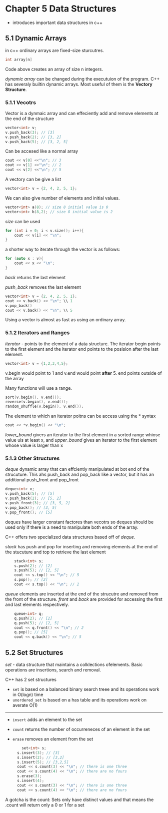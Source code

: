 # Chapter 5 Data Structures

- introduces important data structures in c++

## 5.1 Dynamic Arrays

in c++ ordinary arrays are fixed-size sturcutres. 

```c++
int array[n]
```
Code above creates an array of size n integers.

*dynamic array* can be changed during the executuion of the program. C++ has severaly builtin dynamic arrays. Most useful of them is the **Vectory Structure**.

### 5.1.1 Vecotrs

Vector is a dynmaic array and can effeciently add and remove elements at the end of the structure

```c++
vector<int> v;
v.push_back(3); // [3]
v.push_back(2); // [3, 2]
v.push_back(5); // [3, 2, 5]

```

Can be accesed like a normal array

```c++
cout << v[0] <<"\n"; // 3
cout << v[1] <<"\n"; // 2
cout << v[2] <<"\n"; // 5
```

A vectory can be give a list

```c++
vector<int> v = {2, 4, 2, 5, 1};
```

We can also give number of elements and initial values.

```c++
vector<int> a(8); // size 8 initial value is 0
vector<int> b(8,2); // size 8 initial value is 2

```

*size* can be used

```c++
for (int i = 0; i < v.size(); i++){
    cout << v[i] << "\n";
}
```

a shorter way to iterate through the vector is as follows:

```c++
for (auto x : v){
    cout << x << "\n";
}
```

*back* returns the last element

*push_back* removes the last element

```c++
vector<int> v = {2, 4, 2, 5, 1};
cout << v.back() << "\n"; \\ 1
v.pop_back()
cout << v.back() << "\n"; \\ 5
```

Using a vector is almost as fast as using an ordinary array.

### 5.1.2 Iterators and Ranges
*iterator* - points to the element of a data structure. The iterator begin points to the first element and the iterator end points to the posision after the last element.

```c++
vector<int> v = {1,2,3,4,5};
```
v.begin would point to 1 and v.end would point **after** 5. end points outside of the array

Many  functions will use a range.

```c++
sort(v.begin(), v.end());
reverse(v.begin(), v.end());
random_shuffle(v.begin(), v.end());
```

The element to which an iterator poitns can be access using the * syntax

```c++
cout << *v.begin() << "\n"; 
```
*lower_bound* givers an iterator to the first element in a sorted range whiose value uis at least x, and *upper_bound* gives an iterator to the first element whose value is larger than x

### 5.1.3 Other Structures
*deque* dynamic array that can effciently manipulated at bot end  of the strucuture. This ahs push_back and pop_back like a vector, but it has an additional push_front and pop_front

```c++
deque<int> v;
v.push_back(5); // [5]
v.push_back(2); // [5, 2]
v.push_front(3); // [3, 5, 2]
v.pop_back(); // [3, 5]
v.pop_front(); // [5]
```
deques have larger constant factores than vecotrs so deques should be used only if there is a need to manipulate both ends of the array.


C++ offers two specialized data structures based off of *deque*.

*stack* has push and pop for inserting and removing elements at the end of the stucuture and top to retrieve the last element

```c++
    stack<int> s; 
    s.push(2); // [2]
    s.push(5); // [2, 5]
    cout << s.top() << "\n"; // 5
    s.pop(); // [2]
    cout << s.top() << "\n"; // 2
```

*queue* elements are inserted at the end of the strucutre and removed from the front of the structure. *front* and *back* are provided for accessing the first and last elements respectively.

```c++
    queue<int> q;
    q.push(2); // [2]
    q.push(5); // [2, 5]
    cout << q.front() << "\n"; // 2
    q.pop(); // [5]
    cout << q.back() << "\n"; // 5
```

## 5.2 Set Structures

*set* - data structure that maintains a colklections ofelements. Basic operations are insertions, search and removal.

C++ has 2 set structures

- `set` is based on a balanced binary search treee and its operations work in O(logn) time
- `unordered_set`  is based on a has table and its operations work on averate O(1)

---
- `insert` adds an element to the set
- `count` returns the number of occurreneces of an element in the set
- `erase` removes an element from the set
  

  ```c++
      set<int> s;
    s.insert(3); // [3]
    s.insert(2); // [3,2]
    s.insert(5); // [3,2,5]
    cout << s.count(3) << "\n"; // there is one three
    cout << s.count(4) << "\n"; // there are no fours
    s.erase(3);
    s.insert(4);
    cout << s.count(3) << "\n"; // there is one three
    cout << s.count(4) << "\n"; // there are no fours
  ```

A gotcha is the count: Sets only have distinct values and that means the .count will return only a 0 or 1 for a set


